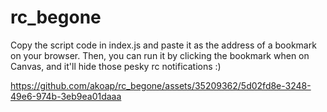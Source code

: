 # rc_begone
Copy the script code in index.js and paste it as the address of a bookmark on your browser. Then, you can run it by clicking the bookmark when on Canvas, and it'll hide those pesky rc notifications :)

https://github.com/akoap/rc_begone/assets/35209362/5d02fd8e-3248-49e6-974b-3eb9ea01daaa


